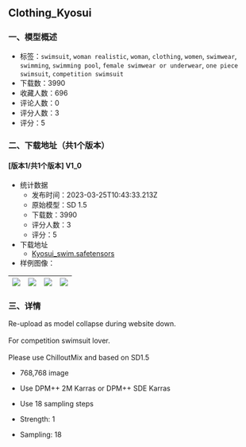 ## Clothing_Kyosui
### 一、模型概述

- 标签：`swimsuit`, `woman realistic`, `woman`, `clothing`, `women`, `swimwear`, `swimming`, `swimming pool`, `female swimwear or underwear`, `one piece swimsuit`, `competition swimsuit`
- 下载数：3990
- 收藏人数：696
- 评论人数：0
- 评分人数：3
- 评分：5

### 二、下载地址（共1个版本）

#### [版本1/共1个版本] V1_0

- 统计数据
  - 发布时间：2023-03-25T10:43:33.213Z
  - 原始模型：SD 1.5
  - 下载数：3990
  - 评分人数：3
  - 评分：5
- 下载地址
  - [Kyosui_swim.safetensors](https://civitai.com/api/download/models/28791)
- 样例图像：

| <img src="https://image.civitai.com/xG1nkqKTMzGDvpLrqFT7WA/6a44378d-696b-4051-2d24-2d5c65ac4100/width=450/324751.jpeg" /> | <img src="https://image.civitai.com/xG1nkqKTMzGDvpLrqFT7WA/a74c428c-e9a1-4062-e3c5-4ba1141c3400/width=450/324756.jpeg" /> | <img src="https://image.civitai.com/xG1nkqKTMzGDvpLrqFT7WA/6c4d56f9-5543-40ba-b721-afcf1eb35c00/width=450/324755.jpeg" /> | <img src="https://image.civitai.com/xG1nkqKTMzGDvpLrqFT7WA/6ecae428-a098-4371-84aa-9045b6033000/width=450/324754.jpeg" /> |
| ---- | ---- | ---- | ---- |


### 三、详情
<p>Re-upload as model collapse during website down.<br /><br />For competition swimsuit lover.<br /><br />Please use ChilloutMix and based on SD1.5</p><ul><li><p>768,768 image</p></li><li><p>Use DPM++ 2M Karras or DPM++ SDE Karras</p></li><li><p>Use 18 sampling steps</p></li><li><p>Strength: 1</p></li><li><p>Sampling: 18</p></li></ul>